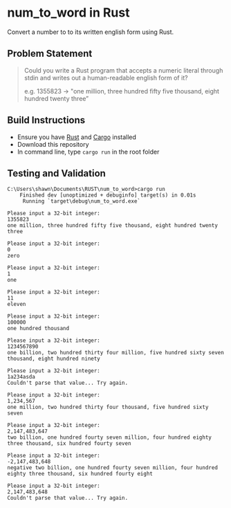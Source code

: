 # num_to_word in Rust
Convert a number to to its written english form using Rust.

## Problem Statement
> Could you write a Rust program that accepts a numeric literal through stdin and writes out a human-readable english form of it?
>
> e.g. 1355823 -> "one million, three hundred fifty five thousand, eight hundred twenty three” 

## Build Instructions
* Ensure you have [Rust](https://www.rust-lang.org/en-US/install.html) and [Cargo](https://crates.io/) installed
* Download this repository
* In command line, type `cargo run` in the root folder

## Testing and Validation
```
C:\Users\shawn\Documents\RUST\num_to_word>cargo run
    Finished dev [unoptimized + debuginfo] target(s) in 0.01s
     Running `target\debug\num_to_word.exe`
     
Please input a 32-bit integer:
1355823
one million, three hundred fifty five thousand, eight hundred twenty three

Please input a 32-bit integer:
0
zero

Please input a 32-bit integer:
1
one

Please input a 32-bit integer:
11
eleven

Please input a 32-bit integer:
100000
one hundred thousand

Please input a 32-bit integer:
1234567890
one billion, two hundred thirty four million, five hundred sixty seven thousand, eight hundred ninety

Please input a 32-bit integer:
1a234asda
Couldn't parse that value... Try again.

Please input a 32-bit integer:
1,234,567
one million, two hundred thirty four thousand, five hundred sixty seven

Please input a 32-bit integer:
2,147,483,647
two billion, one hundred fourty seven million, four hundred eighty three thousand, six hundred fourty seven

Please input a 32-bit integer:
-2,147,483,648
negative two billion, one hundred fourty seven million, four hundred eighty three thousand, six hundred fourty eight

Please input a 32-bit integer:
2,147,483,648
Couldn't parse that value... Try again.
```

